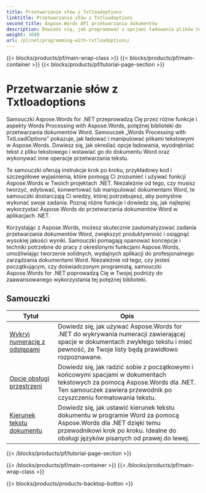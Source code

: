 ```yaml
---
title: Przetwarzanie słów z Txtloadoptions
linktitle: Przetwarzanie słów z Txtloadoptions
second_title: Aspose.Words API przetwarzania dokumentów
description: Dowiedz się, jak programować z opcjami ładowania plików tekstowych w Aspose.Words dla .NET. Dowiedz się, jak określić kodowanie, ignorować nieznane znaki, obsługiwać podziały wierszy i wiele więcej dzięki samouczkom krok po kroku i przykładowemu kodowi w języku C#.
weight: 1640
url: /pl/net/programming-with-txtloadoptions/
---
```


{{< blocks/products/pf/main-wrap-class >}}
{{< blocks/products/pf/main-container >}}
{{< blocks/products/pf/tutorial-page-section >}}

# Przetwarzanie słów z Txtloadoptions

Samouczki Aspose.Words for .NET przeprowadzą Cię przez różne funkcje i aspekty Words Processing with Aspose.Words, potężnej biblioteki do przetwarzania dokumentów Word. Samouczek „Words Processing with TxtLoadOptions” pokazuje, jak ładować i manipulować plikami tekstowymi w Aspose.Words. Dowiesz się, jak określać opcje ładowania, wyodrębniać tekst z pliku tekstowego i wstawiać go do dokumentu Word oraz wykonywać inne operacje przetwarzania tekstu.

Te samouczki oferują instrukcje krok po kroku, przykładowy kod i szczegółowe wyjaśnienia, które pomogą Ci zrozumieć i używać funkcji Aspose.Words w Twoich projektach .NET. Niezależnie od tego, czy musisz tworzyć, edytować, konwertować lub manipulować dokumentami Word, te samouczki dostarczają Ci wiedzy, której potrzebujesz, aby pomyślnie wykonać swoje zadania. Poznaj różne funkcje i dowiedz się, jak najlepiej wykorzystać Aspose.Words do przetwarzania dokumentów Word w aplikacjach .NET.

Korzystając z Aspose.Words, możesz skutecznie zautomatyzować zadania przetwarzania dokumentów Word, zwiększyć produktywność i osiągnąć wysokiej jakości wyniki. Samouczki pomagają opanować koncepcje i techniki potrzebne do pracy z określonymi funkcjami Aspose.Words, umożliwiając tworzenie solidnych, wydajnych aplikacji do profesjonalnego zarządzania dokumentami Word. Niezależnie od tego, czy jesteś początkującym, czy doświadczonym programistą, samouczki Aspose.Words for .NET poprowadzą Cię w Twojej podróży do zaawansowanego wykorzystania tej potężnej biblioteki.

 ## Samouczki
| Tytuł | Opis |
| --- | --- |
| [Wykryj numerację z odstępami](./detect-numbering-with-whitespaces/) | Dowiedz się, jak używać Aspose.Words for .NET do wykrywania numeracji zawierającej spacje w dokumentach zwykłego tekstu i mieć pewność, że Twoje listy będą prawidłowo rozpoznawane. |
| [Opcje obsługi przestrzeni](./handle-spaces-options/) | Dowiedz się, jak radzić sobie z początkowymi i końcowymi spacjami w dokumentach tekstowych za pomocą Aspose.Words dla .NET. Ten samouczek zawiera przewodnik po czyszczeniu formatowania tekstu. |
| [Kierunek tekstu dokumentu](./document-text-direction/) | Dowiedz się, jak ustawić kierunek tekstu dokumentu w programie Word za pomocą Aspose.Words dla .NET dzięki temu przewodnikowi krok po kroku. Idealne do obsługi języków pisanych od prawej do lewej. |
{{< /blocks/products/pf/tutorial-page-section >}}

{{< /blocks/products/pf/main-container >}}
{{< /blocks/products/pf/main-wrap-class >}}

{{< blocks/products/products-backtop-button >}}
